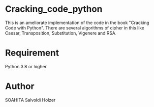 # Cracking_code_python
This is an ameliorate implementation of the code in the book "Cracking Code with Python". There are several algorithms of cipher in this like Caesar, Transposition, Substitution, Vigenere and RSA.

# Requirement
Python 3.8 or higher

# Author 
SOAHITA Salvoldi Holzer